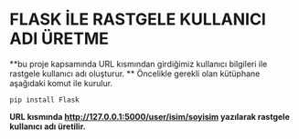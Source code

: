 # FLASK İLE RASTGELE KULLANICI ADI ÜRETME
**bu proje kapsamında URL kısmından girdiğimiz kullanıcı bilgileri ile rastgele kullanıcı adı oluşturur. **
Öncelikle gerekli olan kütüphane aşağıdaki komut ile kurulur.
```
pip install Flask
```






**URL kısmında http://127.0.0.1:5000/user/isim/soyisim yazılarak rastgele kullanıcı adı üretilir.** 
